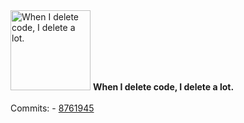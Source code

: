 <img src="https://github.com/my-badges/my-badges/blob/main/src/all-badges/mass-delete-commit/mass-delete-commit.png?raw=true" alt="When I delete code, I delete a lot." title="When I delete code, I delete a lot." width="128">
<strong>When I delete code, I delete a lot.</strong>
<br><br>Commits:
- <a href="https://github.com/antonmedv/fx/commit/8761945f3893bcabf35b83e9c6814c9a218c52a2">8761945</a>